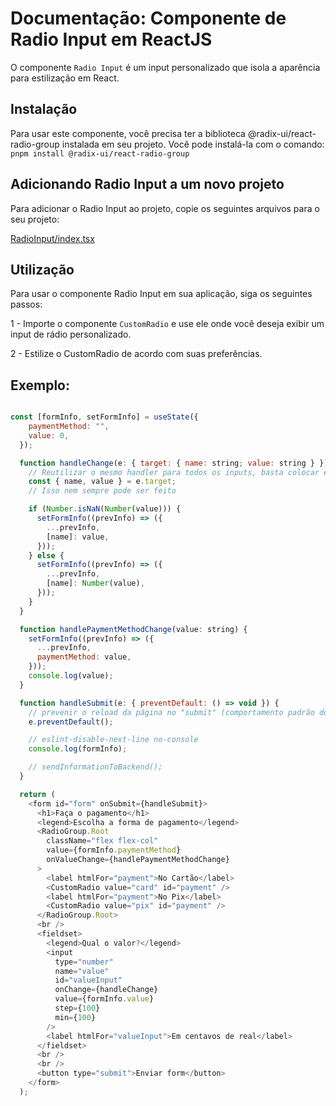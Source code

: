 # Documentação: Componente de Radio Input em ReactJS

O componente `Radio Input` é  um input personalizado que isola a aparência para estilização em React.

## Instalação

Para usar este componente, você precisa ter a biblioteca @radix-ui/react-radio-group instalada em seu projeto. Você pode instalá-la com o comando:
`pnpm install @radix-ui/react-radio-group`

## Adicionando Radio Input a um novo projeto

Para adicionar o Radio Input ao projeto, copie os seguintes arquivos para o seu projeto:

[RadioInput/index.tsx](https://github.com/StructCE/our-react-components/blob/main/src/components/RadioInput/index.tsx)


## Utilização 

Para usar o componente Radio Input em sua aplicação, siga os seguintes passos:

1 - Importe o componente `CustomRadio` e use ele onde você deseja exibir um input de rádio personalizado.

2 - Estilize o CustomRadio de acordo com suas preferências.

## Exemplo:

```js

const [formInfo, setFormInfo] = useState({
    paymentMethod: "",
    value: 0,
  });

  function handleChange(e: { target: { name: string; value: string } }) {
    // Reutilizar o mesmo handler para todos os inputs, basta colocar em cada um deles o atributo "name"
    const { name, value } = e.target;
    // Isso nem sempre pode ser feito

    if (Number.isNaN(Number(value))) {
      setFormInfo((prevInfo) => ({
        ...prevInfo,
        [name]: value,
      }));
    } else {
      setFormInfo((prevInfo) => ({
        ...prevInfo,
        [name]: Number(value),
      }));
    }
  }

  function handlePaymentMethodChange(value: string) {
    setFormInfo((prevInfo) => ({
      ...prevInfo,
      paymentMethod: value,
    }));
    console.log(value);
  }

  function handleSubmit(e: { preventDefault: () => void }) {
    // prevenir o reload da página no "submit" (comportamento padrão do form)
    e.preventDefault();

    // eslint-disable-next-line no-console
    console.log(formInfo);

    // sendInformationToBackend();
  }

  return (
    <form id="form" onSubmit={handleSubmit}>
      <h1>Faça o pagamento</h1>
      <legend>Escolha a forma de pagamento</legend>
      <RadioGroup.Root
        className="flex flex-col"
        value={formInfo.paymentMethod}
        onValueChange={handlePaymentMethodChange}
      >
        <label htmlFor="payment">No Cartão</label>
        <CustomRadio value="card" id="payment" />
        <label htmlFor="payment">No Pix</label>
        <CustomRadio value="pix" id="payment" />
      </RadioGroup.Root>
      <br />
      <fieldset>
        <legend>Qual o valor?</legend>
        <input
          type="number"
          name="value"
          id="valueInput"
          onChange={handleChange}
          value={formInfo.value}
          step={100}
          min={100}
        />
        <label htmlFor="valueInput">Em centavos de real</label>
      </fieldset>
      <br />
      <br />
      <button type="submit">Enviar form</button>
    </form>
  );

```

